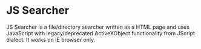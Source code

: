 # JS Searcher
JS Searcher is a file/directory searcher written as a HTML page and uses JavaScript with legacy/deprecated ActiveXObject functionality from JScript dialect. It works on IE browser only.
